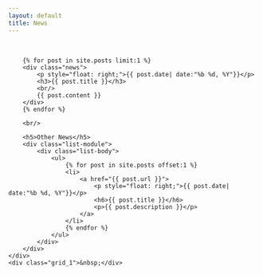 ```yaml
---
layout: default
title: News
---
```


<div class="container_12">
    <div class="grid_1">&nbsp;</div>
    <div class="grid_10">

        {% for post in site.posts limit:1 %}
        <div class="news">
            <p style="float: right;">{{ post.date| date:"%b %d, %Y"}}</p>
            <h3>{{ post.title }}</h3>
            <br/>
            {{ post.content }}
        </div>
        {% endfor %}

        <br/>

        <h5>Other News</h5>
        <div class="list-module">
            <div class="list-body">
                <ul>
                    {% for post in site.posts offset:1 %}
                    <li>
                        <a href="{{ post.url }}">
                            <p style="float: right;">{{ post.date| date:"%b %d, %Y"}}</p>
                            <h6>{{ post.title }}</h6>
                            <p>{{ post.description }}</p>
                        </a>
                    </li>
                    {% endfor %}
                </ul>
            </div>
        </div>
    </div>
    <div class="grid_1">&nbsp;</div>
</div>